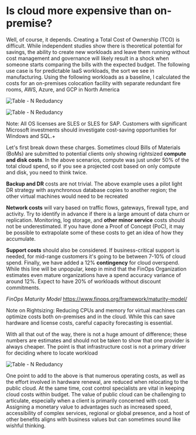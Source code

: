 # Is cloud more expensive than on-premise?

Well, of course, it depends. Creating a Total Cost of Ownership (TCO) is difficult. While independent studies show there is theoretical potential for savings, the ability to create new workloads and leave them running without cost management and governance will likely result in a shock when someone starts comparing the bills with the expected budget.
The following use case is for predictable IaaS workloads, the sort we see in manufacturing. Using the following workloads as a baseline, I calculated the costs for an on-premises colocation facility with separate redundant fire rooms, AWS, Azure, and GCP in North America

![Table - N Redudancy](https://raoconnor.github.io/docs/assets/images/CloudCompare-1)

![Table - N Redudancy](https://raoconnor.github.io/docs/assets/images/CloudCompare-2)

Note: All OS licenses are SLES or SLES for SAP. Customers with significant Microsoft investments should investigate cost-saving opportunities for Windows and SQL.+

Let's first break down these charges. Sometimes cloud Bills of Materials (BoMs) are submitted to potential clients only showing rightsized **compute and disk costs**. In the above scenarios, compute was just under 50% of the total cloud spend, so if you see a projected cost based on only compute and disk, you need to think twice.

**Backup and DR** costs are not trivial. The above example uses a pilot light DR strategy with asynchronous database copies to another region; the other virtual machines would need to be recreated

**Network costs** will vary based on traffic flows, gateways, firewall type, and activity. Try to identify in advance if there is a large amount of data churn or replication.
Monitoring, log storage, and **other minor service** costs should not be underestimated. If you have done a Proof of Concept (PoC), it may be possible to extrapolate some of these costs to get an idea of how they accumulate.

**Support costs** should also be considered. If business-critical support is needed, for mid-range customers it's going to be between 7-10% of cloud spend.
Finally, we have added a 12% **contingency** for cloud overspend. While this line will be unpopular, keep in mind that the FinOps Organization estimates even mature organizations have a spend accuracy variance of around 12%. Expect to have 20% of workloads without discount commitments.

*FinOps Maturity Model*
https://www.finops.org/framework/maturity-model/

Note on Rightsizing: Reducing CPUs and memory for virtual machines can optimize costs both on-premises and in the cloud. While this can save hardware and license costs, careful capacity forecasting is essential.

With all that out of the way, there is not a huge amount of difference; these numbers are estimates and should not be taken to show that one provider is always cheaper. The point is that infrastructure cost is not a primary driver for deciding where to locate workload


![Table - N Redudancy](https://raoconnor.github.io/docs/assets/images/CloudCompare-3)

One point to add to the above is that numerous operating costs, as well as the effort involved in hardware renewal, are reduced when relocating to the public cloud. At the same time, cost control specialists are vital in keeping cloud costs within budget.
The value of public cloud can be challenging to articulate, especially when a client is primarily concerned with cost. Assigning a monetary value to advantages such as increased speed, accessibility of complex services, regional or global presence, and a host of other benefits aligns with business values but can sometimes sound like wishful thinking.



